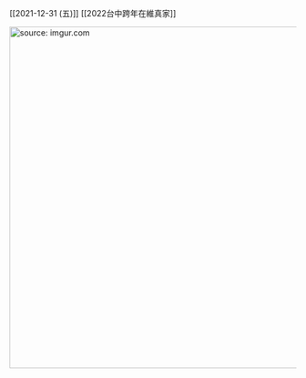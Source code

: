 

[[2021-12-31 (五)]] [[2022台中跨年在維真家]]

<a href="https://imgur.com/PgmQFEc"><img src="https://i.imgur.com/PgmQFEc.jpg" title="source: imgur.com" width="600px" /></a>
